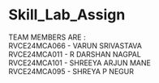# Skill_Lab_Assign

TEAM MEMBERS ARE :<BR>
RVCE24MCA066 - VARUN SRIVASTAVA <BR>
RVCE24MCA011 - R DARSHAN NAGPAL<BR>
RVCE24MCA101 - SHREEYA ARJUN MANE <BR>
RVCE24MCA095 - SHREYA P NEGUR<BR>
